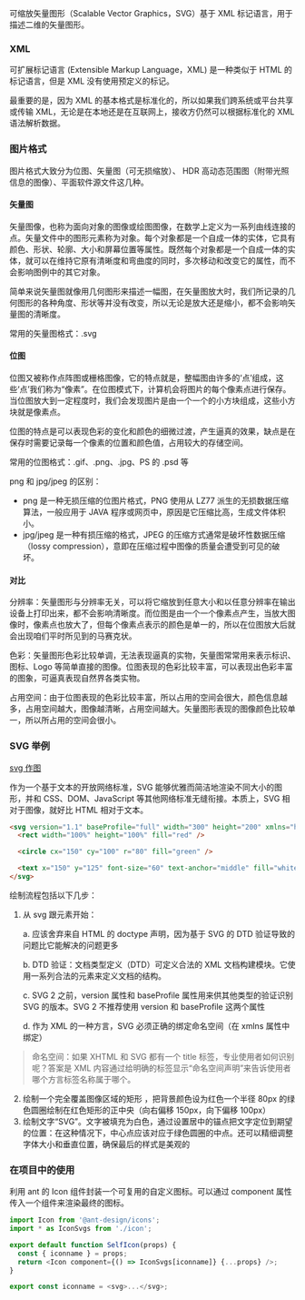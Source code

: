 可缩放矢量图形（Scalable Vector Graphics，SVG）基于 XML 标记语言，用于描述二维的矢量图形。

### XML

可扩展标记语言 (Extensible Markup Language，XML) 是一种类似于 HTML 的标记语言，但是 XML 没有使用预定义的标记。

最重要的是，因为 XML 的基本格式是标准化的，所以如果我们跨系统或平台共享或传输 XML，无论是在本地还是在互联网上，接收方仍然可以根据标准化的 XML 语法解析数据。

### 图片格式

图片格式大致分为位图、矢量图（可无损缩放）、 HDR 高动态范围图（附带光照信息的图像）、平面软件源文件这几种。

#### 矢量图

矢量图像，也称为面向对象的图像或绘图图像，在数学上定义为一系列由线连接的点。矢量文件中的图形元素称为对象。每个对象都是一个自成一体的实体，它具有颜色、形状、轮廓、大小和屏幕位置等属性。既然每个对象都是一个自成一体的实体，就可以在维持它原有清晰度和弯曲度的同时，多次移动和改变它的属性，而不会影响图例中的其它对象。

简单来说矢量图就像用几何图形来描述一幅图，在矢量图放大时，我们所记录的几何图形的各种角度、形状等并没有改变，所以无论是放大还是缩小，都不会影响矢量图的清晰度。

常用的矢量图格式：.svg

#### 位图

位图又被称作点阵图或栅格图像，它的特点就是，整幅图由许多的‘点’组成，这些‘点’我们称为“像素”。在位图模式下，计算机会将图片的每个像素点进行保存。当位图放大到一定程度时，我们会发现图片是由一个一个的小方块组成，这些小方块就是像素点。

位图的特点是可以表现色彩的变化和颜色的细微过渡，产生逼真的效果，缺点是在保存时需要记录每一个像素的位置和颜色值，占用较大的存储空间。

常用的位图格式：.gif、.png、.jpg、PS 的 .psd 等

png 和 jpg/jpeg 的区别：

- png 是一种无损压缩的位图片格式，PNG 使用从 LZ77 派生的无损数据压缩算法，一般应用于 JAVA 程序或网页中，原因是它压缩比高，生成文件体积小。
- jpg/jpeg 是一种有损压缩的格式，JPEG 的压缩方式通常是破坏性数据压缩（lossy compression），意即在压缩过程中图像的质量会遭受到可见的破坏。

#### 对比

分辨率：矢量图形与分辨率无关，可以将它缩放到任意大小和以任意分辨率在输出设备上打印出来，都不会影响清晰度。而位图是由一个一个像素点产生，当放大图像时，像素点也放大了，但每个像素点表示的颜色是单一的，所以在位图放大后就会出现咱们平时所见到的马赛克状。

色彩：矢量图形色彩比较单调，无法表现逼真的实物，矢量图常常用来表示标识、图标、Logo 等简单直接的图像。位图表现的色彩比较丰富，可以表现出色彩丰富的图象，可逼真表现自然界各类实物。

占用空间：由于位图表现的色彩比较丰富，所以占用的空间会很大，颜色信息越多，占用空间越大，图像越清晰，占用空间越大。矢量图形表现的图像颜色比较单一，所以所占用的空间会很小。

### SVG 举例

[svg 作图](https://juejin.cn/post/6844903589807128590#heading-6)

作为一个基于文本的开放网络标准，SVG 能够优雅而简洁地渲染不同大小的图形，并和 CSS、DOM、JavaScript 等其他网络标准无缝衔接。本质上，SVG 相对于图像，就好比 HTML 相对于文本。

```html
<svg version="1.1" baseProfile="full" width="300" height="200" xmlns="http://www.w3.org/2000/svg">
  <rect width="100%" height="100%" fill="red" />

  <circle cx="150" cy="100" r="80" fill="green" />

  <text x="150" y="125" font-size="60" text-anchor="middle" fill="white">SVG</text>
</svg>
```

绘制流程包括以下几步：

1. 从 svg 跟元素开始：

   a. 应该舍弃来自 HTML 的 doctype 声明，因为基于 SVG 的 DTD 验证导致的问题比它能解决的问题更多

   b. DTD 验证：文档类型定义（DTD）可定义合法的 XML 文档构建模块。它使用一系列合法的元素来定义文档的结构。

   c. SVG 2 之前，version 属性和 baseProfile 属性用来供其他类型的验证识别 SVG 的版本。SVG 2 不推荐使用 version 和 baseProfile 这两个属性

   d. 作为 XML 的一种方言，SVG 必须正确的绑定命名空间（在 xmlns 属性中绑定）

> 命名空间：如果 XHTML 和 SVG 都有一个 title 标签，专业使用者如何识别呢？答案是 XML 内容通过给明确的标签显示“命名空间声明”来告诉使用者哪个方言标签名称属于哪个。

2. 绘制一个完全覆盖图像区域的矩形 <rect/>，把背景颜色设为红色一个半径 80px 的绿色圆圈<circle/>绘制在红色矩形的正中央（向右偏移 150px，向下偏移 100px）
3. 绘制文字“SVG”。文字被填充为白色，通过设置居中的锚点把文字定位到期望的位置：在这种情况下，中心点应该对应于绿色圆圈的中点。还可以精细调整字体大小和垂直位置，确保最后的样式是美观的

### 在项目中的使用

利用 ant 的 Icon 组件封装一个可复用的自定义图标。可以通过 component 属性传入一个组件来渲染最终的图标。

```javascript
import Icon from '@ant-design/icons';
import * as IconSvgs from './icon';

export default function SelfIcon(props) {
  const { iconname } = props;
  return <Icon component={() => IconSvgs[iconname]} {...props} />;
}
```

```javascript
export const iconname = <svg>...</svg>;
```
